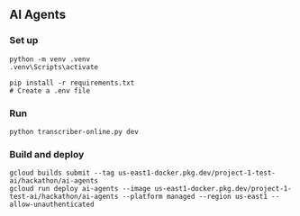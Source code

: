 ## AI Agents

### Set up
```
python -m venv .venv
.venv\Scripts\activate

pip install -r requirements.txt
# Create a .env file
```

### Run
```
python transcriber-online.py dev
```


### Build and deploy
```
gcloud builds submit --tag us-east1-docker.pkg.dev/project-1-test-ai/hackathon/ai-agents
gcloud run deploy ai-agents --image us-east1-docker.pkg.dev/project-1-test-ai/hackathon/ai-agents --platform managed --region us-east1 --allow-unauthenticated
```
